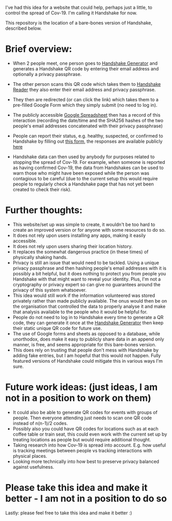 I've had this idea for a website that could help, perhaps just a little, to control the spread of Cov-19.
I'm calling it Handshake for now.

This repository is the location of a bare-bones version of Handshake, described below.

# Brief overview:
 - When 2 people meet, one person goes to [Handshake Generator](https://coda-coda.gitlab.io/handshake/Generator/) and generates a Handshake QR code by entering their email address and optionally a privacy passphrase.
 - The other person scans this QR code which takes them to [Handshake Reader](https://coda-coda.gitlab.io/handshake/Reader) they also enter their email address and privacy passphrase.
 - They then are redirected (or can click the link) which takes them to a pre-filled Google Form which they simply submit (no need to log in).
 - The publicly accessible [Google Spreadsheet](https://docs.google.com/spreadsheets/d/11LaeMly8CQdM7R7MsvE2GSdWZLySA4hNaQ9GrBg53TE/edit?usp=sharing) then has a record of this interaction (recording the date/time and the SHA256 hashes of the two people's email addresses concatenated with their privacy passphrase)
 - People can report their status, e.g. healthy, suspected, or confirmed to Handshake by filling out [this form](https://forms.gle/DWQRNfaeBrwB3oD58), the responses are available publicly [here](https://docs.google.com/spreadsheets/d/1hcjN_L62VK7hPSIKkfc0YRdFE8ULYG-ebpGgSw3kxgc/edit?usp=sharing)
 
 - Handshake data can then used by anybody for purposes related to stopping the spread of Cov-19. For example, when someone is reported as having confirmed Cov-19, the data from Handshakes can be used to warn those who might have been exposed while the person was contagious to be careful (due to the current setup this would require people to regularly check a Handshake page that has not yet been created to check their risk).


# Further thoughts:
 - This website/set up was simple to create, it wouldn't be too hard to create an improved version or for anyone with some resources to do so.
 - It does not rely upon users installing any apps, making it easily accessible.
 - It does not rely upon users sharing their location history.
 - It replaces the somewhat dangerous practice (in these times) of physically shaking hands.
 - Privacy is still an issue that would need to be tackled. Using a unique privacy passphrase and then hashing people's email addresses with it is possibly a bit helpful, but it does nothing to protect you from people you Handshake with that might want to reveal your identity. Plus, I'm not a cryptography or privacy expert so can give no guarantees around the privacy of this system whatsoever.
 - This idea would still work if the information volunteered was stored privately rather than made publicly available. The onus would then be on the organisation that controlled the data to properly analyse it and make that analysis available to the people who it would be helpful for.
 - People do not need to log in to Handshake every time to generate a QR code, they can generate it once at the [Handshake Generator](https://coda-coda.gitlab.io/handshake/Generator/) then keep their static unique QR code for future use.
 - The use of Google forms and sheets as opposed to a database, while unorthodox, does make it easy to publicly share data in an append only manner, is free, and seems appropriate for this bare-bones version.
 - This does rely on trusting that people don't mess with Handshake by adding fake entries, but I am hopeful that this would not happen. Fully featured versions of Handshake could mitigate this in various ways I'm sure.

 # Future work ideas: (just ideas, I am not in a position to work on them)
 - It could also be able to generate QR codes for events with groups of people. Then everyone attending just needs to scan one QR code instead of n(n-1)/2 codes.
 - Possibly also you could have QR codes for locations such as at each coffee table or train seat, this could even work with the current set up by treating locations as people but would require additional thought.
 - Taking research into how Cov-19 is spread into account. E.g. how useful is tracking meetings between people vs tracking interactions with physical places.
 - Looking more technically into how best to preserve privacy balanced against usefulness.

# Please take this idea and make it better - I am not in a position to do so
Lastly: please feel free to take this idea and make it better :)